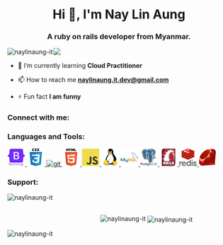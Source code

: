 <h1 align="center">Hi 👋, I'm Nay Lin Aung</h1>
<h3 align="center">A ruby on rails developer from Myanmar.</h3>
<img align="right" alt"Coding" width="400" src="https://www.joanmira.com/blog/full-stack-developers/images/skill-up-blog_2.png">

<p align="left"> <img src="https://komarev.com/ghpvc/?username=naylinaung-it&label=Profile%20views&color=0e75b6&style=flat" alt="naylinaung-it" /> </p>

- 🌱 I’m currently learning **Cloud Practitioner**

- 📫 How to reach me **naylinaung.it.dev@gmail.com**

- ⚡ Fun fact **I am funny**

<h3 align="left">Connect with me:</h3>
<p align="left">
</p>

<h3 align="left">Languages and Tools:</h3>
<p align="left"> <a href="https://getbootstrap.com" target="_blank" rel="noreferrer"> <img src="https://raw.githubusercontent.com/devicons/devicon/master/icons/bootstrap/bootstrap-plain-wordmark.svg" alt="bootstrap" width="40" height="40"/> </a> <a href="https://www.w3schools.com/css/" target="_blank" rel="noreferrer"> <img src="https://raw.githubusercontent.com/devicons/devicon/master/icons/css3/css3-original-wordmark.svg" alt="css3" width="40" height="40"/> </a> <a href="https://git-scm.com/" target="_blank" rel="noreferrer"> <img src="https://www.vectorlogo.zone/logos/git-scm/git-scm-icon.svg" alt="git" width="40" height="40"/> </a> <a href="https://www.w3.org/html/" target="_blank" rel="noreferrer"> <img src="https://raw.githubusercontent.com/devicons/devicon/master/icons/html5/html5-original-wordmark.svg" alt="html5" width="40" height="40"/> </a> <a href="https://developer.mozilla.org/en-US/docs/Web/JavaScript" target="_blank" rel="noreferrer"> <img src="https://raw.githubusercontent.com/devicons/devicon/master/icons/javascript/javascript-original.svg" alt="javascript" width="40" height="40"/> </a> <a href="https://www.linux.org/" target="_blank" rel="noreferrer"> <img src="https://raw.githubusercontent.com/devicons/devicon/master/icons/linux/linux-original.svg" alt="linux" width="40" height="40"/> </a> <a href="https://www.mysql.com/" target="_blank" rel="noreferrer"> <img src="https://raw.githubusercontent.com/devicons/devicon/master/icons/mysql/mysql-original-wordmark.svg" alt="mysql" width="40" height="40"/> </a> <a href="https://www.postgresql.org" target="_blank" rel="noreferrer"> <img src="https://raw.githubusercontent.com/devicons/devicon/master/icons/postgresql/postgresql-original-wordmark.svg" alt="postgresql" width="40" height="40"/> </a> <a href="https://rubyonrails.org" target="_blank" rel="noreferrer"> <img src="https://raw.githubusercontent.com/devicons/devicon/master/icons/rails/rails-original-wordmark.svg" alt="rails" width="40" height="40"/> </a> <a href="https://redis.io" target="_blank" rel="noreferrer"> <img src="https://raw.githubusercontent.com/devicons/devicon/master/icons/redis/redis-original-wordmark.svg" alt="redis" width="40" height="40"/> </a> <a href="https://www.ruby-lang.org/en/" target="_blank" rel="noreferrer"> <img src="https://raw.githubusercontent.com/devicons/devicon/master/icons/ruby/ruby-original.svg" alt="ruby" width="40" height="40"/> </a> </p>

<h3 align="left">Support:</h3>
<p><a href="https://www.buymeacoffee.com/naylinaung-it"> <img align="left" src="https://cdn.buymeacoffee.com/buttons/v2/default-yellow.png" height="50" width="210" alt="naylinaung-it" /></a></p><br><br>

<p><img align="left" src="https://github-readme-stats.vercel.app/api/top-langs?username=naylinaung-it&show_icons=true&locale=en&layout=compact" alt="naylinaung-it" /></p>

<p>&nbsp;<img align="center" src="https://github-readme-stats.vercel.app/api?username=naylinaung-it&show_icons=true&locale=en" alt="naylinaung-it" /></p>

<p><img align="center" src="https://github-readme-streak-stats.herokuapp.com/?user=naylinaung-it&" alt="naylinaung-it" /></p>
